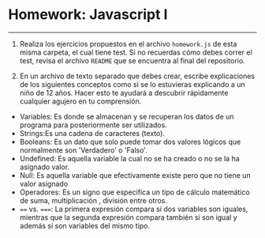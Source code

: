 # Homework: Javascript I

---

1. Realiza los ejercicios propuestos en el archivo `homework.js` de esta misma carpeta, el cual tiene test. Si no recuerdas cómo debes correr el test, revisa el archivo `README` que se encuentra al final del repositorio.

2. En un archivo de texto separado que debes crear, escribe explicaciones de los siguientes conceptos como si se lo estuvieras explicando a un niño de 12 años. Hacer esto te ayudará a descubrir rápidamente cualquier agujero en tu comprensión.

* Variables: Es donde se almacenan y se recuperan los datos de un programa para posteriormente ser utilizados.
* Strings:Es una cadena de caracteres (texto).
* Booleans: Es un dato que solo puede tomar dos valores lógicos que normalmente son 'Verdadero' o 'Falso'.
* Undefined: Es aquella variable la cual no se ha creado o no se la ha asignado valor.
* Null: Es aquella variable que efectivamente existe pero que no tiene un valor asignado
* Operadores: Es un signo que especifica un tipo de cálculo matemático de suma, multiplicación , división entre otros.
* `==` vs. `===`: La primera expresión compara si dos variables son iguales, mientras que la segunda expresión compara también si son igual y además si son variables del mismo tipo.
